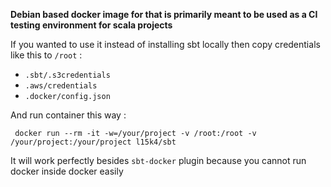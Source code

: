 **Debian based docker image for that is primarily meant to be used as a CI testing environment for scala projects**

If you wanted to use it instead of installing sbt locally then copy credentials like this to `/root` :
 - `.sbt/.s3credentials`
 - `.aws/credentials`
 - `.docker/config.json`

And run container this way :

```
 docker run --rm -it -w=/your/project -v /root:/root -v /your/project:/your/project l15k4/sbt
```

It will work perfectly besides `sbt-docker` plugin because you cannot run docker inside docker easily